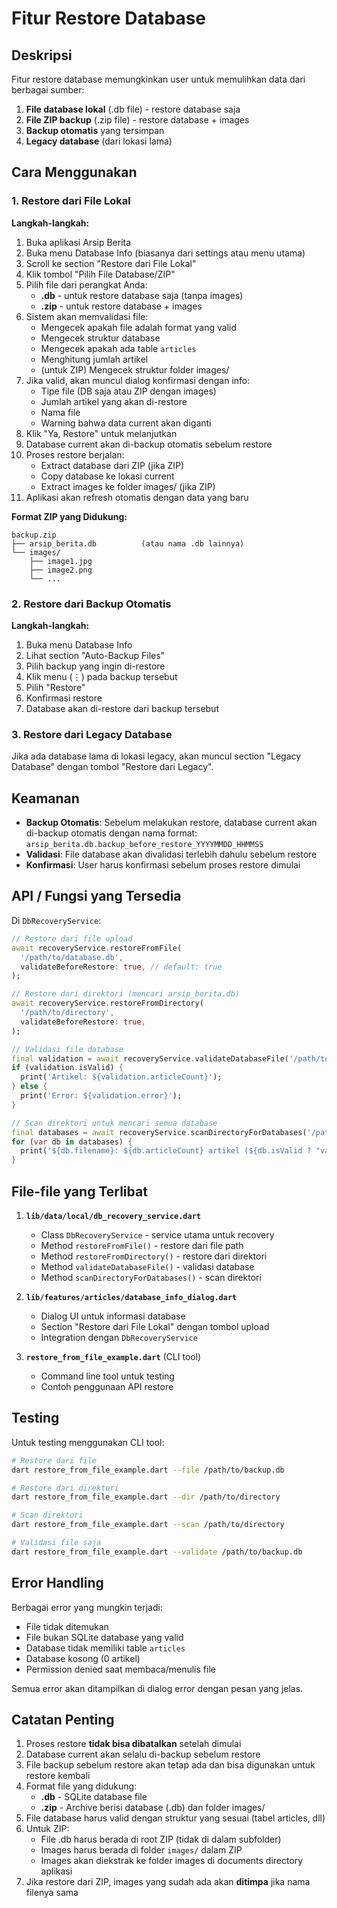 # Fitur Restore Database

## Deskripsi

Fitur restore database memungkinkan user untuk memulihkan data dari berbagai sumber:
1. **File database lokal** (.db file) - restore database saja
2. **File ZIP backup** (.zip file) - restore database + images
3. **Backup otomatis** yang tersimpan
4. **Legacy database** (dari lokasi lama)

## Cara Menggunakan

### 1. Restore dari File Lokal

**Langkah-langkah:**
1. Buka aplikasi Arsip Berita
2. Buka menu Database Info (biasanya dari settings atau menu utama)
3. Scroll ke section "Restore dari File Lokal"
4. Klik tombol "Pilih File Database/ZIP"
5. Pilih file dari perangkat Anda:
   - **.db** - untuk restore database saja (tanpa images)
   - **.zip** - untuk restore database + images
6. Sistem akan memvalidasi file:
   - Mengecek apakah file adalah format yang valid
   - Mengecek struktur database
   - Mengecek apakah ada table `articles`
   - Menghitung jumlah artikel
   - (untuk ZIP) Mengecek struktur folder images/
7. Jika valid, akan muncul dialog konfirmasi dengan info:
   - Tipe file (DB saja atau ZIP dengan images)
   - Jumlah artikel yang akan di-restore
   - Nama file
   - Warning bahwa data current akan diganti
8. Klik "Ya, Restore" untuk melanjutkan
9. Database current akan di-backup otomatis sebelum restore
10. Proses restore berjalan:
    - Extract database dari ZIP (jika ZIP)
    - Copy database ke lokasi current
    - Extract images ke folder images/ (jika ZIP)
11. Aplikasi akan refresh otomatis dengan data yang baru

**Format ZIP yang Didukung:**
```
backup.zip
├── arsip_berita.db          (atau nama .db lainnya)
└── images/
    ├── image1.jpg
    ├── image2.png
    └── ...
```

### 2. Restore dari Backup Otomatis

**Langkah-langkah:**
1. Buka menu Database Info
2. Lihat section "Auto-Backup Files"
3. Pilih backup yang ingin di-restore
4. Klik menu (⋮) pada backup tersebut
5. Pilih "Restore"
6. Konfirmasi restore
7. Database akan di-restore dari backup tersebut

### 3. Restore dari Legacy Database

Jika ada database lama di lokasi legacy, akan muncul section "Legacy Database" dengan tombol "Restore dari Legacy".

## Keamanan

- **Backup Otomatis**: Sebelum melakukan restore, database current akan di-backup otomatis dengan nama format: `arsip_berita.db.backup_before_restore_YYYYMMDD_HHMMSS`
- **Validasi**: File database akan divalidasi terlebih dahulu sebelum restore
- **Konfirmasi**: User harus konfirmasi sebelum proses restore dimulai

## API / Fungsi yang Tersedia

Di `DbRecoveryService`:

```dart
// Restore dari file upload
await recoveryService.restoreFromFile(
  '/path/to/database.db',
  validateBeforeRestore: true, // default: true
);

// Restore dari direktori (mencari arsip_berita.db)
await recoveryService.restoreFromDirectory(
  '/path/to/directory',
  validateBeforeRestore: true,
);

// Validasi file database
final validation = await recoveryService.validateDatabaseFile('/path/to/file.db');
if (validation.isValid) {
  print('Artikel: ${validation.articleCount}');
} else {
  print('Error: ${validation.error}');
}

// Scan direktori untuk mencari semua database
final databases = await recoveryService.scanDirectoryForDatabases('/path/to/directory');
for (var db in databases) {
  print('${db.filename}: ${db.articleCount} artikel (${db.isValid ? "valid" : "invalid"})');
}
```

## File-file yang Terlibat

1. **`lib/data/local/db_recovery_service.dart`**
   - Class `DbRecoveryService` - service utama untuk recovery
   - Method `restoreFromFile()` - restore dari file path
   - Method `restoreFromDirectory()` - restore dari direktori
   - Method `validateDatabaseFile()` - validasi database
   - Method `scanDirectoryForDatabases()` - scan direktori

2. **`lib/features/articles/database_info_dialog.dart`**
   - Dialog UI untuk informasi database
   - Section "Restore dari File Lokal" dengan tombol upload
   - Integration dengan `DbRecoveryService`

3. **`restore_from_file_example.dart`** (CLI tool)
   - Command line tool untuk testing
   - Contoh penggunaan API restore

## Testing

Untuk testing menggunakan CLI tool:

```bash
# Restore dari file
dart restore_from_file_example.dart --file /path/to/backup.db

# Restore dari direktori
dart restore_from_file_example.dart --dir /path/to/directory

# Scan direktori
dart restore_from_file_example.dart --scan /path/to/directory

# Validasi file saja
dart restore_from_file_example.dart --validate /path/to/backup.db
```

## Error Handling

Berbagai error yang mungkin terjadi:
- File tidak ditemukan
- File bukan SQLite database yang valid
- Database tidak memiliki table `articles`
- Database kosong (0 artikel)
- Permission denied saat membaca/menulis file

Semua error akan ditampilkan di dialog error dengan pesan yang jelas.

## Catatan Penting

1. Proses restore **tidak bisa dibatalkan** setelah dimulai
2. Database current akan selalu di-backup sebelum restore
3. File backup sebelum restore akan tetap ada dan bisa digunakan untuk restore kembali
4. Format file yang didukung:
   - **.db** - SQLite database file
   - **.zip** - Archive berisi database (.db) dan folder images/
5. File database harus valid dengan struktur yang sesuai (tabel articles, dll)
6. Untuk ZIP:
   - File .db harus berada di root ZIP (tidak di dalam subfolder)
   - Images harus berada di folder `images/` dalam ZIP
   - Images akan diekstrak ke folder images di documents directory aplikasi
7. Jika restore dari ZIP, images yang sudah ada akan **ditimpa** jika nama filenya sama
